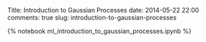 Title: Introduction to Gaussian Processes
date: 2014-05-22 22:00
comments: true
slug: introduction-to-gaussian-processes

{% notebook ml_introduction_to_gaussian_processes.ipynb %}
